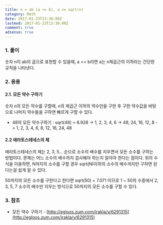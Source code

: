 ```yaml
---
title: n = ab (a <= b), a <= sqrt(n)
category: Math
date: 2017-01-23T13:30:00Z
lastmod: 2017-01-23T13:30:00Z
comment: true
adsense: true
---
```


### 1. 풀이

숫자 n이 ab의 곱으로 표현할 수 있을때, a <= b라면 a는 n제곱근의 이하라는 간단한 규칙을 나타낸다.

### 2. 응용

#### 2.1. 모든 약수 구하기

숫자 n의 모든 약수를 구할때, n의 제곱근 이하의 약수만을 구한 후 구한 약수값을 바탕으로 나머지 약수들을 구하면 빠르게 구할 수 있다.

* 48의 모든 약수구하기 : sqrt(48) = 6.928 -> 1, 2, 3, 4, 6 -> 48, 24, 16, 12, 8 -> 1, 2, 3, 4, 6, 8, 12, 16, 24, 48

#### 2.2 에라토스테네스의 체

에라토스테네스의 체는 2, 3, 5... 순으로 소수의 배수를 지우면서 모든 소수를 구하는 방법이다. 문제는 어느 소수의 배수까지 검사해야 하는지 알아야 한다는 점이다. 위의 수식을 이용하면, N까지의 소수를 구할 경우 sqrt(N)이하의 소수의 배수까지만 구하면 된다는걸 쉽게 알 수 있다.

50까지의 모든 소수를 구한다고 한다면 sqrt(50) = 7.071 이므로 1 ~ 50의 수중에서 2, 3, 5, 7 소수의 배수만 지우는 방식으로 50까지의 모든 소수를 구할 수 있다.

### 3. 참조

* 모든 약수 구하기 - [http://egloos.zum.com/irakla/v/6291315](http://egloos.zum.com/irakla/v/6291315)
